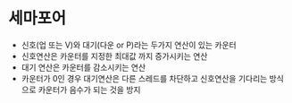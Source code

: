 # 세마포어
- 신호(업 또는 V)와 대기(다운 or P)라는 두가지 연산이 있는 카운터
- 신호연산은 카운터를 지정한 최대값 까지 증가시키는 연산
- 대기 연산은 카운터를 감소시키는 연산
- 카운터가 0인 경우 대기연산은 다른 스레드를 차단하고 신호연산을 기다리는 방식으로 카운터가 음수가 되는 것을 방지